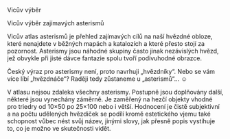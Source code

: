 Vicův výběr

Vicův výběr zajímavých asterismů

Vicův atlas asterismů je přehled zajímavých cílů na naší hvězdné obloze, které nenajdete v běžných mapách a katalozích a které přesto stojí za pozornost. Asterismy jsou náhodné skupiny často jinak nezávislých hvězd, jež obvykle při jisté dávce fantazie spolu tvoří podivuhodné obrazce.

Český výraz pro asterismy není, proto navrhuji „hvězdníky“. Nebo se vám více líbí „hvězdnáče“? Raději tedy zůstaneme u „asterismů“… ☺

V atlasu nejsou zdaleka všechny asterismy. Postupně jsou doplňovány další, některé jsou vynechány záměrně. Je zaměřený na hezčí objekty vhodné pro triedry od 10×50 po 25×100 nebo i větší. Hodnocení je čistě subjektivní a na počtu udělených hvězdiček se podílí kromě estetického vjemu také schopnost vůbec nést svůj název, jinými slovy, jak přesně popis vystihuje to, co je možno ve skutečnosti vidět.

